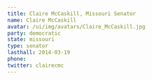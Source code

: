 ```yaml
---
title: Claire McCaskill, Missouri Senator
name: Claire McCaskill
avatar: /ui/img/avatars/Claire_McCaskill.jpg
party: democratic
state: missouri
type: senator
lasthall: 2014-03-19
phone: 
twitter: clairecmc
---
```


